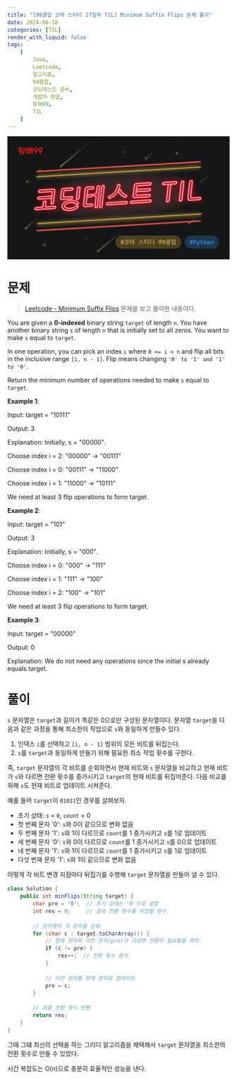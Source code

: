 ```yaml
---
title: "[99클럽 코테 스터디 27일차 TIL] Minimum Suffix Flips 문제 풀이"
date: 2024-06-18
categories: [TIL]
render_with_liquid: false
tags:
    [
        Java,
        Leetcode,
        알고리즘,
        99클럽,
        코딩테스트 준비,
        개발자 취업,
        항해99,
        TIL
    ]
---
```


![99클럽 썸네일](/assets/img/posts/99클럽_thumbnail.png)

# 문제
> [Leetcode - Minimum Suffix Flips](https://leetcode.com/problems/minimum-suffix-flips/description/) 문제를 보고 풀이한 내용이다.

You are given a **0-indexed** binary string `target` of length `n`. You have another binary string `s` of length `n` that is initially set to all zeros. You want to make `s` equal to `target`.

In one operation, you can pick an index `i` where `0 <= i < n` and flip all bits in the inclusive range `[i, n - 1]`. Flip means changing `'0' to '1' and '1' to '0'`.

Return the minimum number of operations needed to make `s` equal to `target`.

**Example 1**:

Input: target = "10111"

Output: 3

Explanation: Initially, s = "00000".

Choose index i = 2: "00000" -> "00111"

Choose index i = 0: "00111" -> "11000"

Choose index i = 1: "11000" -> "10111"

We need at least 3 flip operations to form target.

**Example 2**:

Input: target = "101"

Output: 3

Explanation: Initially, s = "000".

Choose index i = 0: "000" -> "111"

Choose index i = 1: "111" -> "100"

Choose index i = 2: "100" -> "101"

We need at least 3 flip operations to form target.

**Example 3**:

Input: target = "00000"

Output: 0

Explanation: We do not need any operations since the initial s already equals target.

# 풀이

`s` 문자열은 `target`과 길이가 똑같은 0으로만 구성된 문자열이다.
문자열 `target`을 다음과 같은 과정을 통해 최소한의 작업으로 `s`와 동일하게 만들수 있다.

1. 인덱스 `i`를 선택하고 `[i, n - 1]` 범위의 모든 비트를 뒤집는다.
2. `s`를 `target`과 동일하게 만들기 위해 필요한 최소 작업 횟수를 구한다.

즉, `target` 문자열의 각 비트를 순회하면서 현재 비트와 `s` 문자열을 비교하고 현재 비트가 `s`와 다르면 전환 횟수를 증가시키고 `target`의 현재 비트를 뒤집어준다. 다음 비교를 위해 `s`도 현재 비트로 업데이트 시켜준다.

예를 들어 `target`이 `01011`인 경우를 살펴보자.

- 초기 상태: `s` = `0`, `count` = 0
- 첫 번째 문자 '0': `s`와 0이 같으므로 변화 없음
- 두 번째 문자 '1': `s`와 1이 다르므로 `count`를 1 증가시키고 `s`를 1로 업데이트
- 세 번째 문자 '0': `s`와 0이 다르므로 `count`를 1 증가시키고 `s`를 0으로 업데이트
- 네 번째 문자 '1': `s`와 1이 다르므로 `count`를 1 증가시키고 `s`를 1로 업데이트
- 다섯 번재 문자 '1': `s`와 1이 같으므로 변화 없음

이렇게 각 비트 변경 지점마다 뒤집기를 수행해 `target` 문자열을 만들어 낼 수 있다.

```java
class Solution {
    public int minFlips(String target) {
        char pre = '0';  // 초기 상태는 '0'으로 설정
        int res = 0;     // 결과 전환 횟수를 저장할 변수

        // 문자열의 각 문자를 순회
        for (char c : target.toCharArray()) {
            // 현재 문자와 이전 문자(pre)가 다르면 전환이 필요함을 의미
            if (c != pre) {
                res++;  // 전환 횟수 증가
            }

            // 이전 문자를 현재 문자로 업데이트
            pre = c;
        }
        
        // 최종 전환 횟수 반환
        return res;
    }
}

```

그때 그떄 최선의 선택을 하는 그리디 알고리즘을 채택해서 `target` 문자열을 최소한의 전환 횟수로 만들 수 있었다.

시간 복잡도는 O(n)으로 충분히 효율적인 성능을 낸다.
